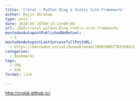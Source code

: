 ```yaml
---
title: 'Crotal – Python Blog & Static Site Framework'
author: Rajiv Abraham
type: post
date: 2018-05-16T00:15:13+00:00
url: /828/crotal-python-blog-static-site-framework/
mastodonAutopostPublishedNoRetoot:
  - 1
mastodonAutopostLastSuccessfullPostURL:
  - https://mastodon.social/@unoabraham/100036097783204421
categories:
  - Bookmarks
tags:
  - CMS
  - SSG
format: link

---
```

<http://crotal.github.io/>